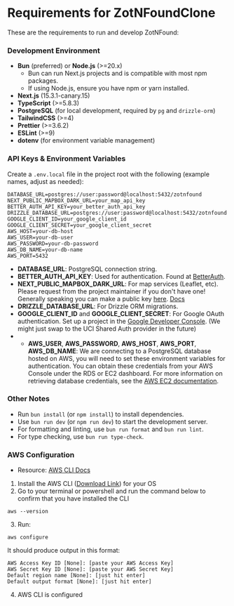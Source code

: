 # Requirements for ZotNFoundClone

These are the requirements to run and develop ZotNFound:

### Development Environment

- **Bun** (preferred) or **Node.js** (>=20.x)
  - Bun can run Next.js projects and is compatible with most npm packages.
  - If using Node.js, ensure you have npm or yarn installed.
- **Next.js** (15.3.1-canary.15)
- **TypeScript** (>=5.8.3)
- **PostgreSQL** (for local development, required by `pg` and `drizzle-orm`)
- **TailwindCSS** (>=4)
- **Prettier** (>=3.6.2)
- **ESLint** (>=9)
- **dotenv** (for environment variable management)

### API Keys & Environment Variables

Create a `.env.local` file in the project root with the following (example names, adjust as needed):

```env
DATABASE_URL=postgres://user:password@localhost:5432/zotnfound
NEXT_PUBLIC_MAPBOX_DARK_URL=your_map_api_key
BETTER_AUTH_API_KEY=your_better_auth_api_key
DRIZZLE_DATABASE_URL=postgres://user:password@localhost:5432/zotnfound
GOOGLE_CLIENT_ID=your_google_client_id
GOOGLE_CLIENT_SECRET=your_google_client_secret
AWS_HOST=your-db-host
AWS_USER=your-db-user
AWS_PASSWORD=your-db-password
AWS_DB_NAME=your-db-name
AWS_PORT=5432
```

- **DATABASE_URL**: PostgreSQL connection string.
- **BETTER_AUTH_API_KEY**: Used for authentication. Found at [BetterAuth](https://www.better-auth.com/docs/installation).
- **NEXT_PUBLIC_MAPBOX_DARK_URL**: For map services (Leaflet, etc). Please request from the project maintainer if you don't have one! Generally speaking you can make a public key [here](https://account.mapbox.com/access-tokens/). [Docs](https://docs.mapbox.com/help/dive-deeper/access-tokens/)
- **DRIZZLE_DATABASE_URL**: For Drizzle ORM migrations.
- **GOOGLE_CLIENT_ID** and **GOOGLE_CLIENT_SECRET**: For Google OAuth authentication. Set up a project in the [Google Developer Console](https://console.developers.google.com/). (We might just swap to the UCI Shared Auth provider in the future)
- - **AWS_USER**, **AWS_PASSWORD**, **AWS_HOST**, **AWS_PORT**, **AWS_DB_NAME**: We are connecting to a PostgreSQL database hosted on AWS, you will need to set these environment variables for authentication. You can obtain these credentials from your AWS Console under the RDS or EC2 dashboard. For more information on retrieving database credentials, see the [AWS EC2 documentation](https://docs.aws.amazon.com/AWSEC2/latest/UserGuide/ec2-connect-to-db.html).

### Other Notes

- Run `bun install` (or `npm install`) to install dependencies.
- Use `bun run dev` (or `npm run dev`) to start the development server.
- For formatting and linting, use `bun run format` and `bun run lint`.
- For type checking, use `bun run type-check`.

### AWS Configuration
- Resource: [AWS CLI Docs](https://docs.aws.amazon.com/cli/latest/userguide/cli-chap-welcome.html)
1.  Install the AWS CLI ([Download Link](https://docs.aws.amazon.com/cli/latest/userguide/getting-started-install.html)) for your OS
2. Go to your terminal or powershell and run the command below to confirm that you have installed the CLI
```
aws --version
```
3. Run:
```
aws configure
```
It should produce output in this format:
```
AWS Access Key ID [None]: [paste your AWS Access Key]
AWS Secret Key ID [None]: [paste your AWS Secret Key]
Default region name [None]: [just hit enter]
Default output format [None]: [just hit enter]
```
4. AWS CLI is configured